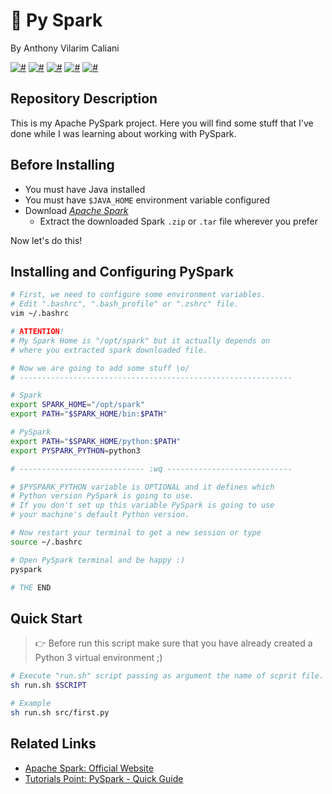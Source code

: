 # 🌠 Py Spark
By Anthony Vilarim Caliani

[![#](https://img.shields.io/badge/licence-MIT-blue.svg)](#) [![#](https://img.shields.io/badge/open--jdk-1.8.x-red.svg)](#) [![#](https://img.shields.io/badge/scala-2.11.x-mediumvioletred.svg)](#) [![#](https://img.shields.io/badge/apache--spark-2.4.3-darkorange.svg)](#) [![#](https://img.shields.io/badge/python-3-yellow.svg)](#)

## Repository Description
This is my Apache PySpark project. Here you will find some stuff that I've done while I was learning about working with PySpark.

## Before Installing
- You must have Java installed
- You must have `$JAVA_HOME` environment variable configured
- Download [_Apache Spark_](https://spark.apache.org/downloads.html)
  - Extract the downloaded Spark `.zip` or `.tar` file wherever you prefer

Now let's do this!

## Installing and Configuring PySpark

```sh
# First, we need to configure some environment variables.
# Edit ".bashrc", ".bash_profile" or ".zshrc" file.
vim ~/.bashrc

# ATTENTION!
# My Spark Home is "/opt/spark" but it actually depends on
# where you extracted spark downloaded file.

# Now we are going to add some stuff \o/
# -------------------------------------------------------------

# Spark
export SPARK_HOME="/opt/spark"
export PATH="$SPARK_HOME/bin:$PATH"

# PySpark
export PATH="$SPARK_HOME/python:$PATH"
export PYSPARK_PYTHON=python3

# ---------------------------- :wq ----------------------------

# $PYSPARK_PYTHON variable is OPTIONAL and it defines which
# Python version PySpark is going to use.
# If you don't set up this variable PySpark is going to use
# your machine's default Python version.

# Now restart your terminal to get a new session or type
source ~/.bashrc

# Open PySpark terminal and be happy :)
pyspark

# THE END
```

## Quick Start

> 👉 Before run this script make sure that you have already created a Python 3 virtual environment ;)

```sh
# Execute "run.sh" script passing as argument the name of scprit file.
sh run.sh $SCRIPT

# Example
sh run.sh src/first.py
```

## Related Links
- [Apache Spark: Official Website](https://spark.apache.org)
- [Tutorials Point: PySpark - Quick Guide](https://www.tutorialspoint.com/pyspark/pyspark_quick_guide.htm)
